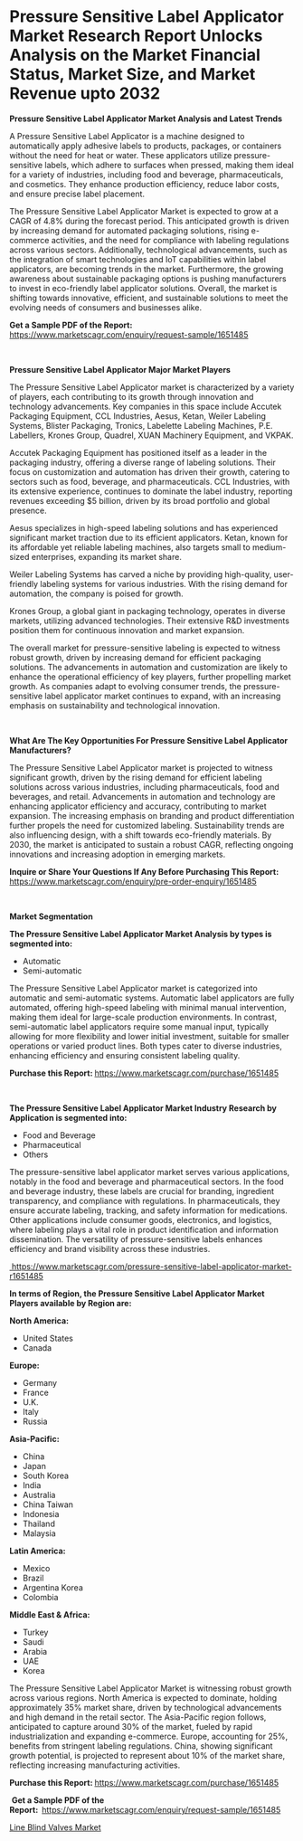 <p><h1>Pressure Sensitive Label Applicator Market Research Report Unlocks Analysis on the Market Financial Status, Market Size, and Market Revenue upto 2032</h1></p><p><strong>Pressure Sensitive Label Applicator Market Analysis and Latest Trends</strong></p>
<p><p>A Pressure Sensitive Label Applicator is a machine designed to automatically apply adhesive labels to products, packages, or containers without the need for heat or water. These applicators utilize pressure-sensitive labels, which adhere to surfaces when pressed, making them ideal for a variety of industries, including food and beverage, pharmaceuticals, and cosmetics. They enhance production efficiency, reduce labor costs, and ensure precise label placement.</p><p>The Pressure Sensitive Label Applicator Market is expected to grow at a CAGR of 4.8% during the forecast period. This anticipated growth is driven by increasing demand for automated packaging solutions, rising e-commerce activities, and the need for compliance with labeling regulations across various sectors. Additionally, technological advancements, such as the integration of smart technologies and IoT capabilities within label applicators, are becoming trends in the market. Furthermore, the growing awareness about sustainable packaging options is pushing manufacturers to invest in eco-friendly label applicator solutions. Overall, the market is shifting towards innovative, efficient, and sustainable solutions to meet the evolving needs of consumers and businesses alike.</p></p>
<p><strong>Get a Sample PDF of the Report:&nbsp;</strong> <a href="https://www.marketscagr.com/enquiry/request-sample/1651485?utm_campaign=2097&utm_medium=2&utm_source=Github&utm_content=ia&utm_term=17022025&utm_id=pressure-sensitive-label-applicator">https://www.marketscagr.com/enquiry/request-sample/1651485</a></p>
<p>&nbsp;</p>
<p><strong>Pressure Sensitive Label Applicator Major Market Players</strong></p>
<p><p>The Pressure Sensitive Label Applicator market is characterized by a variety of players, each contributing to its growth through innovation and technology advancements. Key companies in this space include Accutek Packaging Equipment, CCL Industries, Aesus, Ketan, Weiler Labeling Systems, Blister Packaging, Tronics, Labelette Labeling Machines, P.E. Labellers, Krones Group, Quadrel, XUAN Machinery Equipment, and VKPAK.</p><p>Accutek Packaging Equipment has positioned itself as a leader in the packaging industry, offering a diverse range of labeling solutions. Their focus on customization and automation has driven their growth, catering to sectors such as food, beverage, and pharmaceuticals. CCL Industries, with its extensive experience, continues to dominate the label industry, reporting revenues exceeding $5 billion, driven by its broad portfolio and global presence.</p><p>Aesus specializes in high-speed labeling solutions and has experienced significant market traction due to its efficient applicators. Ketan, known for its affordable yet reliable labeling machines, also targets small to medium-sized enterprises, expanding its market share.</p><p>Weiler Labeling Systems has carved a niche by providing high-quality, user-friendly labeling systems for various industries. With the rising demand for automation, the company is poised for growth.</p><p>Krones Group, a global giant in packaging technology, operates in diverse markets, utilizing advanced technologies. Their extensive R&D investments position them for continuous innovation and market expansion.</p><p>The overall market for pressure-sensitive labeling is expected to witness robust growth, driven by increasing demand for efficient packaging solutions. The advancements in automation and customization are likely to enhance the operational efficiency of key players, further propelling market growth. As companies adapt to evolving consumer trends, the pressure-sensitive label applicator market continues to expand, with an increasing emphasis on sustainability and technological innovation.</p></p>
<p>&nbsp;</p>
<p><strong>What Are The Key Opportunities For Pressure Sensitive Label Applicator Manufacturers?</strong></p>
<p><p>The Pressure Sensitive Label Applicator market is projected to witness significant growth, driven by the rising demand for efficient labeling solutions across various industries, including pharmaceuticals, food and beverages, and retail. Advancements in automation and technology are enhancing applicator efficiency and accuracy, contributing to market expansion. The increasing emphasis on branding and product differentiation further propels the need for customized labeling. Sustainability trends are also influencing design, with a shift towards eco-friendly materials. By 2030, the market is anticipated to sustain a robust CAGR, reflecting ongoing innovations and increasing adoption in emerging markets.</p></p>
<p><strong>Inquire or Share Your Questions If Any Before Purchasing This Report:</strong> <a href="https://www.marketscagr.com/enquiry/pre-order-enquiry/1651485?utm_campaign=2097&utm_medium=2&utm_source=Github&utm_content=ia&utm_term=17022025&utm_id=pressure-sensitive-label-applicator">https://www.marketscagr.com/enquiry/pre-order-enquiry/1651485</a></p>
<p>&nbsp;</p>
<p><strong>Market Segmentation</strong></p>
<p><strong>The Pressure Sensitive Label Applicator Market Analysis by types is segmented into:</strong></p>
<p><ul><li>Automatic</li><li>Semi-automatic</li></ul></p>
<p><p>The Pressure Sensitive Label Applicator market is categorized into automatic and semi-automatic systems. Automatic label applicators are fully automated, offering high-speed labeling with minimal manual intervention, making them ideal for large-scale production environments. In contrast, semi-automatic label applicators require some manual input, typically allowing for more flexibility and lower initial investment, suitable for smaller operations or varied product lines. Both types cater to diverse industries, enhancing efficiency and ensuring consistent labeling quality.</p></p>
<p><strong>Purchase this Report:&nbsp;</strong><a href="https://www.marketscagr.com/purchase/1651485?utm_campaign=2097&utm_medium=2&utm_source=Github&utm_content=ia&utm_term=17022025&utm_id=pressure-sensitive-label-applicator">https://www.marketscagr.com/purchase/1651485</a></p>
<p>&nbsp;</p>
<p><strong>The Pressure Sensitive Label Applicator Market Industry Research by Application is segmented into:</strong></p>
<p><ul><li>Food and Beverage</li><li>Pharmaceutical</li><li>Others</li></ul></p>
<p><p>The pressure-sensitive label applicator market serves various applications, notably in the food and beverage and pharmaceutical sectors. In the food and beverage industry, these labels are crucial for branding, ingredient transparency, and compliance with regulations. In pharmaceuticals, they ensure accurate labeling, tracking, and safety information for medications. Other applications include consumer goods, electronics, and logistics, where labeling plays a vital role in product identification and information dissemination. The versatility of pressure-sensitive labels enhances efficiency and brand visibility across these industries.</p></p>
<p><a href="https://www.marketscagr.com/pressure-sensitive-label-applicator-market-r1651485?utm_campaign=2097&utm_medium=2&utm_source=Github&utm_content=ia&utm_term=17022025&utm_id=pressure-sensitive-label-applicator">&nbsp;https://www.marketscagr.com/pressure-sensitive-label-applicator-market-r1651485</a></p>
<p><strong>In terms of Region, the Pressure Sensitive Label Applicator Market Players available by Region are:</strong></p>
<p>
    <p> <strong> North America: </strong>
        <ul>
            <li>United States</li>
            <li>Canada</li>
        </ul>
        </p> 
    <p> <strong> Europe: </strong>
        <ul>
            <li>Germany</li>
            <li>France</li>
            <li>U.K.</li>
            <li>Italy</li>
            <li>Russia</li>
        </ul>
        </p> 
    <p> <strong> Asia-Pacific: </strong>
        <ul>
            <li>China</li>
            <li>Japan</li>
            <li>South Korea</li>
            <li>India</li>
            <li>Australia</li>
            <li>China Taiwan</li>
            <li>Indonesia</li>
            <li>Thailand</li>
            <li>Malaysia</li>
        </ul>
        </p> 
    <p> <strong> Latin America: </strong>
        <ul>
            <li>Mexico</li>
            <li>Brazil</li>
            <li>Argentina Korea</li>
            <li>Colombia</li>
        </ul>
        </p> 
    <p> <strong> Middle East & Africa: </strong>
        <ul>
            <li>Turkey</li>
            <li>Saudi</li>
            <li>Arabia</li>
            <li>UAE</li>
            <li>Korea</li>
        </ul>
    </p>
    </p>
<p><p>The Pressure Sensitive Label Applicator Market is witnessing robust growth across various regions. North America is expected to dominate, holding approximately 35% market share, driven by technological advancements and high demand in the retail sector. The Asia-Pacific region follows, anticipated to capture around 30% of the market, fueled by rapid industrialization and expanding e-commerce. Europe, accounting for 25%, benefits from stringent labeling regulations. China, showing significant growth potential, is projected to represent about 10% of the market share, reflecting increasing manufacturing activities.</p></p>
<p><strong>Purchase this Report: </strong><a href="https://www.marketscagr.com/purchase/1651485?utm_campaign=2097&utm_medium=2&utm_source=Github&utm_content=ia&utm_term=17022025&utm_id=pressure-sensitive-label-applicator">https://www.marketscagr.com/purchase/1651485</a></p>
<p>&nbsp;<strong>Get a Sample PDF of the Report:&nbsp;&nbsp;</strong><a href="https://www.marketscagr.com/enquiry/request-sample/1651485?utm_campaign=2097&utm_medium=2&utm_source=Github&utm_content=ia&utm_term=17022025&utm_id=pressure-sensitive-label-applicator">https://www.marketscagr.com/enquiry/request-sample/1651485</a></p>
<p><strong></strong></p>
<p><p><a href="https://github.com/FlorianWolf90/Market-Research-Report-List-1/blob/main/line-blind-valves-market.md?utm_campaign=2097&utm_medium=2&utm_source=Github&utm_content=ia&utm_term=17022025&utm_id=pressure-sensitive-label-applicator">Line Blind Valves Market</a></p></p>